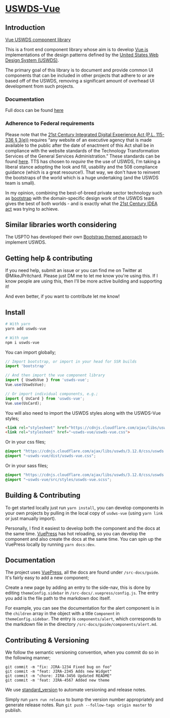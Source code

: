 # [USWDS-Vue](https://thepipster.github.io/uswds-vue/)

## Introduction

[Vue USWDS component library](https://thepipster.github.io/uswds-vue/)

This is a front end component library whose aim is to develop [Vue.js](https://vuejs.org/) implementations of the design patterns defined by the [United States Web Design System (USWDS)](https://designsystem.digital.gov/). 

The primary goal of this library is to document and provide common UI components that can be included in other projects that adhere to or are based off of the USWDS, removing a significant amount of overhead UI development from such projects.

### Documentation

Full docs can be found [here](https://thepipster.github.io/uswds-vue/)

### Adherence to Federal requirements

Please note that the [21st Century Integrated Digital Experience Act (P.L. 115-336 § 3(e))](https://www.congress.gov/bill/115th-congress/house-bill/5759/text) requires “any website of an executive agency that is made available to the public after the date of enactment of this Act shall be in compliance with the website standards of the Technology Transformation Services of the General Services Administration.” These standards can be found [here](https://digital.gov/resources/checklist-of-requirements-for-federal-digital-services/). TTS has chosen to *require* the the use of USWDS, I'm taking a liberal stance adopting the look and fill, usability and the 508 compliance guidance (which is a great resource!). That way, we don't have to reinvent the bootstraps of the world which is a huge undertaking (and the USWDS team is small).

In my opinion, combining the best-of-breed private sector technology such as [bootstrap](https://bootstrap-vue.org/) with the domain-specific design work of the USWDS team gives the best of both worlds - and is exactly what the [21st Century IDEA act](https://digital.gov/topics/21st-century-idea/) was trying to achieve.

## Similar libraries worth considering

The USPTO has developed their own [Bootstrap themed approach](https://uspto.github.io/USPTO-Design-System/) to implement USWDS.

## Getting help & contributing

If you need help, submit an issue or you can find me on Twitter at @MikeJPritchard. Please just DM me to let me know you're using this. If I know people are using this, then I'll be more active building and supporting it!

And even better, if you want to contribute let me know!

## Install

``` bash
# With yarn
yarn add uswds-vue

# With npm
npm i uswds-vue
```

You can import globally;

```js
// Import bootstrap, or import in your head for SSR builds
import 'bootstrap'

// And then import the vue component library
import { UswdsVue } from 'uswds-vue';
Vue.use(UswdsVue);

// Or import individual components, e.g.;
import { UsCard } from 'uswds-vue';
Vue.use(UsCard);
```

You will also need to import the USWDS styles along with the USWDS-Vue styles;

```html
<link rel="stylesheet" href="https://cdnjs.cloudflare.com/ajax/libs/uswds/3.12.0/css/uswds.min.css">
<link rel="stylesheet" href="~uswds-vue/uswds-vue.css">
```

Or in your css files;

```css
@import "https://cdnjs.cloudflare.com/ajax/libs/uswds/3.12.0/css/uswds.min.css";
@import "~uswds-vue/dist/uswds-vue.css";
```

Or in your sass files;

```scss
@import "https://cdnjs.cloudflare.com/ajax/libs/uswds/3.12.0/css/uswds.min.css";
@import "~uswds-vue/src/styles/uswds-vue.scss";
```

## Building & Contributing

To get started locally just run `yarn install`, you can develop components in your own projects by pulling in the local copy of `usdws-vue` (using `yarn link` or just manually import).

Personally, I find it easiest to develop both the component and the docs at the same time. [VuePress](https://vuepress.vuejs.org/) has hot reloading, so you can develop the component and also create the docs at the same time. You can spin up the VuePress locally by running `yarn docs:dev`.

## Documentation

The project uses [VuePress](https://vuepress.vuejs.org/), all the docs are found under `/src-docs/guide`. It's fairly easy to add a new component;

Create a new page by adding an entry to the side-nav, this is done by editing `themeConfig.sidebar` in `/src-docs/.vuepress/config.js`. The entry you add is the file path to the markdown doc itself. 

For example, you can see the documentation for the alert component is in the `children` array in the object with a title `Component` in `themeConfig.sidebar`. The entry is `components/alert`, which corresponds to the markdown file
in the directory `/src-docs/guide/components/alert.md`.

## Contributing & Versioning

We follow the semantic versioning convention, when you commit do so in the following manner;

```
git commit -m "fix: JIRA-1234 Fixed bug on foo"
git commit -m "feat: JIRA-2345 Adds new Widget"
git commit -m "chore: JIRA-3456 Updated README"
git commit -m 'feat: JIRA-4567 Added new theme
```

We use [standard_version](https://github.com/conventional-changelog/standard-version) to automate versioning and release notes.

Simply run `yarn run release` to bump the version number appropriately and generate release notes. Run `git push --follow-tags origin master` to publish.

